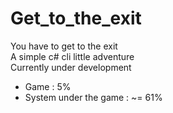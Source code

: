 # Get_to_the_exit
You have to get to the exit  
A simple c# cli little adventure  
Currently under development  
<ul>
<li>Game : 5%  </li>
<li>System under the game : ~= 61%  </li>
</ul>
